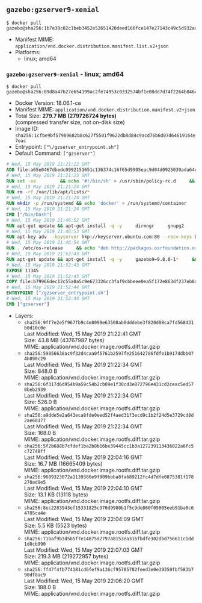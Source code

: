 ## `gazebo:gzserver9-xenial`

```console
$ docker pull gazebo@sha256:1b7e38c02c1beb3452e52651420deed166fce147e27143c49c5d932aabb01c15
```

-	Manifest MIME: `application/vnd.docker.distribution.manifest.list.v2+json`
-	Platforms:
	-	linux; amd64

### `gazebo:gzserver9-xenial` - linux; amd64

```console
$ docker pull gazebo@sha256:09d8a47b27e654199ac2fe74953c0332574bf1e08dd7d74f2264b8464fcb1dae
```

-	Docker Version: 18.06.1-ce
-	Manifest MIME: `application/vnd.docker.distribution.manifest.v2+json`
-	Total Size: **279.7 MB (279726724 bytes)**  
	(compressed transfer size, not on-disk size)
-	Image ID: `sha256:1cfbe9bf57989682b8c627f5501f9622db8d84c9acd76b6d07d64619164e7eac`
-	Entrypoint: `["\/gzserver_entrypoint.sh"]`
-	Default Command: `["gzserver"]`

```dockerfile
# Wed, 15 May 2019 21:21:22 GMT
ADD file:a65e0467dbedc0992151651c136374c16f65d9905eac9d04d0925039ada64e4c in / 
# Wed, 15 May 2019 21:21:23 GMT
RUN set -xe 		&& echo '#!/bin/sh' > /usr/sbin/policy-rc.d 	&& echo 'exit 101' >> /usr/sbin/policy-rc.d 	&& chmod +x /usr/sbin/policy-rc.d 		&& dpkg-divert --local --rename --add /sbin/initctl 	&& cp -a /usr/sbin/policy-rc.d /sbin/initctl 	&& sed -i 's/^exit.*/exit 0/' /sbin/initctl 		&& echo 'force-unsafe-io' > /etc/dpkg/dpkg.cfg.d/docker-apt-speedup 		&& echo 'DPkg::Post-Invoke { "rm -f /var/cache/apt/archives/*.deb /var/cache/apt/archives/partial/*.deb /var/cache/apt/*.bin || true"; };' > /etc/apt/apt.conf.d/docker-clean 	&& echo 'APT::Update::Post-Invoke { "rm -f /var/cache/apt/archives/*.deb /var/cache/apt/archives/partial/*.deb /var/cache/apt/*.bin || true"; };' >> /etc/apt/apt.conf.d/docker-clean 	&& echo 'Dir::Cache::pkgcache ""; Dir::Cache::srcpkgcache "";' >> /etc/apt/apt.conf.d/docker-clean 		&& echo 'Acquire::Languages "none";' > /etc/apt/apt.conf.d/docker-no-languages 		&& echo 'Acquire::GzipIndexes "true"; Acquire::CompressionTypes::Order:: "gz";' > /etc/apt/apt.conf.d/docker-gzip-indexes 		&& echo 'Apt::AutoRemove::SuggestsImportant "false";' > /etc/apt/apt.conf.d/docker-autoremove-suggests
# Wed, 15 May 2019 21:21:24 GMT
RUN rm -rf /var/lib/apt/lists/*
# Wed, 15 May 2019 21:21:24 GMT
RUN mkdir -p /run/systemd && echo 'docker' > /run/systemd/container
# Wed, 15 May 2019 21:21:24 GMT
CMD ["/bin/bash"]
# Wed, 15 May 2019 21:46:52 GMT
RUN apt-get update && apt-get install -q -y     dirmngr     gnupg2     lsb-release     && rm -rf /var/lib/apt/lists/*
# Wed, 15 May 2019 21:46:53 GMT
RUN apt-key adv --keyserver hkp://keyserver.ubuntu.com:80 --recv-keys D2486D2DD83DB69272AFE98867170598AF249743
# Wed, 15 May 2019 21:46:54 GMT
RUN . /etc/os-release     && echo "deb http://packages.osrfoundation.org/gazebo/$ID-stable `lsb_release -sc` main" > /etc/apt/sources.list.d/gazebo-latest.list
# Wed, 15 May 2019 21:52:43 GMT
RUN apt-get update && apt-get install -q -y     gazebo9=9.8.0-1*     && rm -rf /var/lib/apt/lists/*
# Wed, 15 May 2019 21:52:43 GMT
EXPOSE 11345
# Wed, 15 May 2019 21:52:43 GMT
COPY file:b79966dec12c55a0a5c9e673326cc3faf9cbbeee0ea5f172e863df237eb8a601 in / 
# Wed, 15 May 2019 21:52:44 GMT
ENTRYPOINT ["/gzserver_entrypoint.sh"]
# Wed, 15 May 2019 21:52:44 GMT
CMD ["gzserver"]
```

-	Layers:
	-	`sha256:9ff7e2e5f967fb9c4e8099e63508ab0dddebe3f820d08ca7fd568431b0d10c0e`  
		Last Modified: Wed, 15 May 2019 21:22:41 GMT  
		Size: 43.8 MB (43767987 bytes)  
		MIME: application/vnd.docker.image.rootfs.diff.tar.gzip
	-	`sha256:59856638ac9f32d4caa0f5761b2597fe251642786fdfe1b917ddbb074b890c29`  
		Last Modified: Wed, 15 May 2019 21:22:34 GMT  
		Size: 848.0 B  
		MIME: application/vnd.docker.image.rootfs.diff.tar.gzip
	-	`sha256:6f317d6d954b9a59c54b2cb09e1f30cd3e872796e431cd2ceac5ed570beb2939`  
		Last Modified: Wed, 15 May 2019 21:22:34 GMT  
		Size: 526.0 B  
		MIME: application/vnd.docker.image.rootfs.diff.tar.gzip
	-	`sha256:a9dde5e2a643eca8fde0eed52f4aed31f3ecd9c1b2f24d5e3729cd8d2ae68177`  
		Last Modified: Wed, 15 May 2019 21:22:34 GMT  
		Size: 168.0 B  
		MIME: application/vnd.docker.image.rootfs.diff.tar.gzip
	-	`sha256:5f2b688b7cfdef1ba2b0b16be39445cc1b3a127239113436022a6fc5c72748ff`  
		Last Modified: Wed, 15 May 2019 22:04:16 GMT  
		Size: 16.7 MB (16665409 bytes)  
		MIME: application/vnd.docker.image.rootfs.diff.tar.gzip
	-	`sha256:9609323072a1139386e9f909bbba8fa689212fc4d7dfe0875381f178270ad9e5`  
		Last Modified: Wed, 15 May 2019 22:04:10 GMT  
		Size: 13.1 KB (13118 bytes)  
		MIME: application/vnd.docker.image.rootfs.diff.tar.gzip
	-	`sha256:8ec2283943ef15331825c370d9980b1f5c9de860f05005eeb91ba8c64785ca4e`  
		Last Modified: Wed, 15 May 2019 22:04:09 GMT  
		Size: 5.5 KB (5523 bytes)  
		MIME: application/vnd.docker.image.rootfs.diff.tar.gzip
	-	`sha256:71baf9b3d5b5f7e14875d2797a8153ea316fbdfe302dbd756611c1dd1d8cb990`  
		Last Modified: Wed, 15 May 2019 22:07:03 GMT  
		Size: 219.3 MB (219272957 bytes)  
		MIME: application/vnd.docker.image.rootfs.diff.tar.gzip
	-	`sha256:ff47f4fb774181cd6fef9a136cf95785782feed3e0e39350fbf583b790df8ac9`  
		Last Modified: Wed, 15 May 2019 22:06:20 GMT  
		Size: 188.0 B  
		MIME: application/vnd.docker.image.rootfs.diff.tar.gzip
